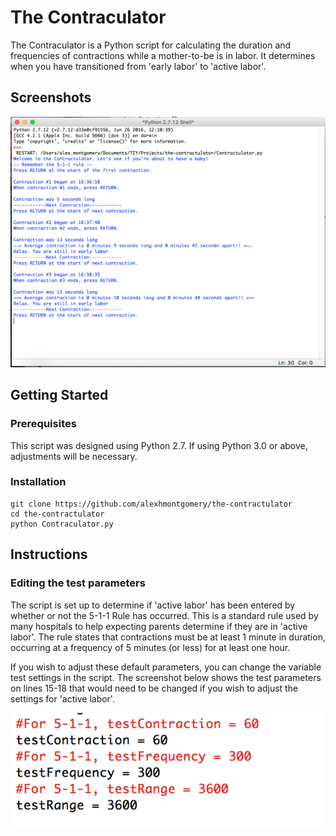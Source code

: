 # The Contraculator

The Contraculator is a Python script for calculating the duration and frequencies of contractions while a mother-to-be is in labor. It determines when you have transitioned from 'early labor' to 'active labor'.

## Screenshots

![The contractions](/images/contraction-shot1.png)

## Getting Started

### Prerequisites

This script was designed using Python 2.7. If using Python 3.0 or above, adjustments will be necessary.

### Installation
```
git clone https://github.com/alexhmontgomery/the-contractulator
cd the-contractulator
python Contraculator.py
```

## Instructions

### Editing the test parameters

The script is set up to determine if 'active labor' has been entered by whether or not the 5-1-1 Rule has occurred. This is a standard rule used by many hospitals to help expecting parents determine if they are in 'active labor'. The rule states that contractions must be at least 1 minute in duration, occurring at a frequency of 5 minutes (or less) for at least one hour.

If you wish to adjust these default parameters, you can change the variable test settings in the script. The screenshot below shows the test parameters on lines 15-18 that would need to be changed if you wish to adjust the settings for 'active labor'.

![test parameters](/images/testparameters.png)
